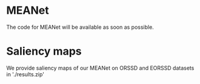 # MEANet
The code for MEANet will be available as soon as possible.
# Saliency maps
We provide saliency maps of our MEANet on ORSSD and EORSSD datasets in './results.zip'
